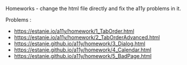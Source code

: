 Homeworks - change the html file directly and fix the a11y problems in it.

Problems :
- https://estanie.io/a11y/homework/1_TabOrder.html
- https://estanie.io/a11y/homework/2_TabOrderAdvanced.html
- https://estanie.github.io/a11y/homework/3_Dialog.html
- https://estanie.github.io/a11y/homework/4_Calendar.html
- https://estanie.github.io/a11y/homework/5_BadPage.html
